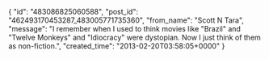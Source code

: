  {
   "id": "483086825060588",
   "post_id": "462493170453287_483005771735360",
   "from_name": "Scott N Tara",
   "message": "I remember when I used to think movies like \"Brazil\" and \"Twelve Monkeys\" and \"Idiocracy\" were dystopian.  Now I just think of them as non-fiction.",
   "created_time": "2013-02-20T03:58:05+0000"
 }
